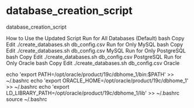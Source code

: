 # database_creation_script
database_creation_script


How to Use the Updated Script
Run for All Databases (Default)
bash
Copy
Edit
./create_databases.sh db_config.csv
Run for Only MySQL
bash
Copy
Edit
./create_databases.sh db_config.csv MySQL
Run for Only PostgreSQL
bash
Copy
Edit
./create_databases.sh db_config.csv PostgreSQL
Run for Only Oracle
bash
Copy
Edit
./create_databases.sh db_config.csv Oracle


echo 'export PATH=/opt/oracle/product/19c/dbhome_1/bin:$PATH' >> ~/.bashrc
echo 'export ORACLE_HOME=/opt/oracle/product/19c/dbhome_1' >> ~/.bashrc
echo 'export LD_LIBRARY_PATH=/opt/oracle/product/19c/dbhome_1/lib' >> ~/.bashrc
source ~/.bashrc


